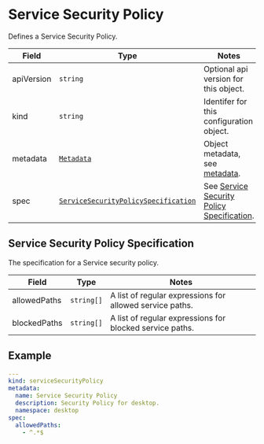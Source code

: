 # Service Security Policy

Defines a Service Security Policy.

| Field      | Type                                                       | Notes                                                          |
| ---------- | ---------------------------------------------------------- | -------------------------------------------------------------- |
| apiVersion | `string`                                                   | Optional api version for this object.                          |
| kind       | `string`                                                   | Identifer for this configuration object.                       |
| metadata   | [`Metadata`](../metadata)                                  | Object metadata, see [metadata](../metadata).                  |
| spec       | [`ServiceSecurityPolicySpecification`](./#service-security-policy-specification) | See [Service Security Policy Specification](./#service-security-policy-specification). |

## Service Security Policy Specification

The specification for a Service security policy.

| Field        | Type       | Notes                                                    |
| ------------ | ---------- | -------------------------------------------------------- |
| allowedPaths | `string[]` | A list of regular expressions for allowed service paths. |
| blockedPaths | `string[]` | A list of regular expressions for blocked service paths. |

## Example

```yaml
---
kind: serviceSecurityPolicy
metadata:
  name: Service Security Policy
  description: Security Policy for desktop.
  namespace: desktop
spec:
  allowedPaths:
    - ^.*$
```
